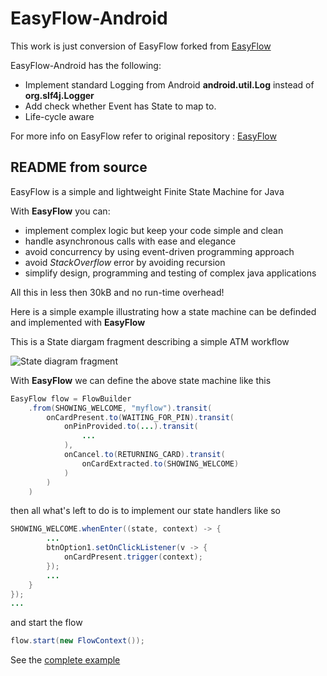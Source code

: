 EasyFlow-Android
========
This work is just conversion of EasyFlow forked from [EasyFlow](https://github.com/carrot-garden/state_EasyFlow)

EasyFlow-Android has the following:
* Implement standard Logging from Android **android.util.Log** instead of **org.slf4j.Logger**
* Add check whether Event has State to map to.
* Life-cycle aware


For more info on EasyFlow refer to original repository : [EasyFlow](https://github.com/Beh01der/EasyFlow)


README from source
------------

EasyFlow is a simple and lightweight Finite State Machine for Java

With **EasyFlow** you can:
* implement complex logic but keep your code simple and clean
* handle asynchronous calls with ease and elegance
* avoid concurrency by using event-driven programming approach
* avoid *StackOverflow* error by avoiding recursion
* simplify design, programming and testing of complex java applications

All this in less then 30kB and no run-time overhead!

Here is a simple example illustrating how a state machine can be definded and implemented with **EasyFlow**

This is a State diargam fragment describing a simple ATM workflow

![State diagram fragment](http://datasymphony.com.au/wp-content/uploads/2013/04/atm_example.png)

With **EasyFlow** we can define the above state machine like this

```java
EasyFlow flow = FlowBuilder
    .from(SHOWING_WELCOME, "myflow").transit(
        onCardPresent.to(WAITING_FOR_PIN).transit(
            onPinProvided.to(...).transit(
                ...
            ),
            onCancel.to(RETURNING_CARD).transit(
                onCardExtracted.to(SHOWING_WELCOME)
            )
        )
    )
```
then all what's left to do is to implement our state handlers like so
```java
SHOWING_WELCOME.whenEnter((state, context) -> {
        ...
        btnOption1.setOnClickListener(v -> {
            onCardPresent.trigger(context);
        });
        ...
    }
});
...
```
and start the flow
```java
flow.start(new FlowContext());
```
See the [complete example](https://github.com/baldapps/EasyFlow-Android/blob/master/easyflowdemo/src/main/java/com/apipas/android/easyflowdemo/MainActivity.java)
